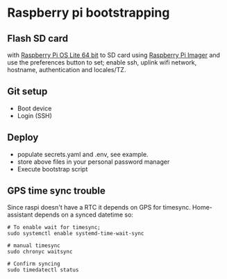 # Raspberry pi bootstrapping
## Flash SD card
with [Raspberry Pi OS Lite 64 bit](https://www.raspberrypi.org/downloads/raspberry-pi-os/) to SD card using [Raspberry Pi Imager](https://www.raspberrypi.com/software/) and use the preferences button to set; enable ssh, uplink wifi network, hostname, authentication and locales/TZ.

## Git setup
- Boot device
- Login (SSH)

## Deploy
- populate secrets.yaml and .env, see example.
- store above files in your personal password manager
- Execute bootstrap script


## GPS time sync trouble
Since raspi doesn't have a RTC it depends on GPS for timesync. Home-assistant depends on a synced datetime so:

```
# To enable wait for timesync;
sudo systemctl enable systemd-time-wait-sync

# manual timesync
sudo chronyc waitsync

# Confirm syncing
sudo timedatectl status
```
